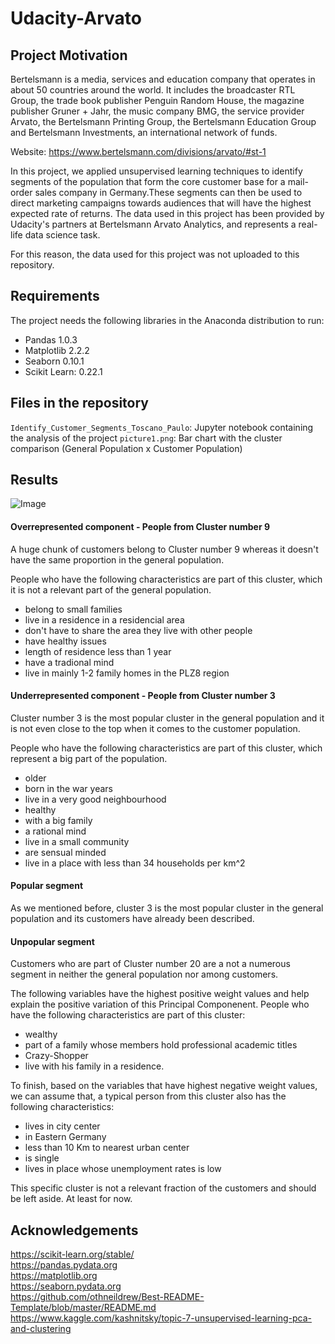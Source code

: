 # Udacity-Arvato

## Project Motivation

Bertelsmann is a media, services and education company that operates in about 50 countries around the world. It includes the broadcaster RTL Group, the trade book publisher Penguin Random House, the magazine publisher Gruner + Jahr, the music company BMG, the service provider Arvato, the Bertelsmann Printing Group, the Bertelsmann Education Group and Bertelsmann Investments, an international network of funds.

Website: https://www.bertelsmann.com/divisions/arvato/#st-1

In this project, we applied unsupervised learning techniques to identify segments of the population that form the core customer base for a mail-order sales company in Germany.These segments can then be used to direct marketing campaigns towards audiences that will have the highest expected rate of returns.
The data used in this project has been provided by Udacity's partners at Bertelsmann Arvato Analytics, and represents a real-life data science task.

For this reason, the data used for this project was not uploaded to this repository.

## Requirements
The project needs the following libraries in the Anaconda distribution to run:

- Pandas 1.0.3
- Matplotlib 2.2.2
- Seaborn 0.10.1
- Scikit Learn: 0.22.1

## Files in the repository

```Identify_Customer_Segments_Toscano_Paulo```: Jupyter notebook containing the analysis of the project 
```picture1.png```: Bar chart with the cluster comparison (General Population x Customer Population)


## Results
![Image](https://github.com/Ptoscanode/Udacity-Arvato/blob/main/picture1.png)

#### Overrepresented component - People from Cluster number 9

A huge chunk of customers belong to Cluster number 9 whereas it doesn't have the same proportion in the general population. 

People who have the following characteristics are part of this cluster, which it is not a relevant part of the general population.

- belong to small families
- live in a residence in a residencial area
- don't have to share the area they live with other people
- have healthy issues
- length of residence less than 1 year
- have a tradional mind
- live in mainly 1-2 family homes in the PLZ8 region


#### Underrepresented component - People from Cluster number 3

Cluster number 3 is the most popular cluster in the general population and it is not even close to the top when it comes to the customer population.

People who have the following characteristics are part of this cluster, which represent a big part of the population.
- older
- born in the war years
- live in a very good neighbourhood
- healthy
- with a big family
- a rational mind
- live in a small community
- are sensual minded
- live in a place with less than 34 households per km^2 


#### Popular segment
As we mentioned before, cluster 3 is the most popular cluster in the general population and its customers have already been described. 


#### Unpopular segment

Customers who are part of Cluster number 20 are a not a numerous segment in neither the general population nor among customers.  

The following variables have the highest positive weight values and help explain the positive variation of this Principal Componenent. People who have the following characteristics are part of this cluster:

- wealthy
- part of a family whose members hold professional academic titles
- Crazy-Shopper
- live with his family in a residence.

To finish, based on the variables that have highest negative weight values, we can assume that, a typical person from this cluster also has the following characteristics:

- lives in city center
- in Eastern Germany
- less than 10 Km to nearest urban center
- is single
- lives in place whose unemployment rates is low

This specific cluster is not a relevant fraction of the customers and should be left aside. At least for now.

## Acknowledgements

https://scikit-learn.org/stable/
<br/>
https://pandas.pydata.org
<br/>
https://matplotlib.org
<br/>
https://seaborn.pydata.org
<br/>
https://github.com/othneildrew/Best-README-Template/blob/master/README.md
<br/>
https://www.kaggle.com/kashnitsky/topic-7-unsupervised-learning-pca-and-clustering
